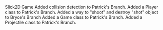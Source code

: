 Slick2D Game
Added collision detection to Patrick's Branch.
Added a Player class to Patrick's Branch.
Added a way to "shoot" and destroy "shot" object to Bryce's Branch
Added a Game class to Patrick's Branch.
Added a Projectile class to Patrick's Branch.
